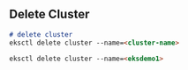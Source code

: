 ## Delete Cluster 

```markdown 
# delete cluster
eksctl delete cluster --name=<cluster-name>

eksctl delete cluster --name=<eksdemo1>
```